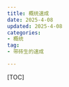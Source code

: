 ```yaml
---
title: 概统速成
date: 2025-4-08
updated: 2025-4-08
categories: 
- 概统
tag:
- 带砖生的速成

---
```


<!-- toc -->

[TOC]
